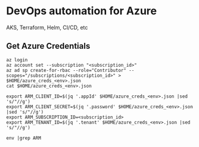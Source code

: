 # DevOps automation for Azure
AKS, Terraform, Helm, CI/CD, etc

## Get Azure Credentials
```
az login
az account set --subscription "<subscription_id>"
az ad sp create-for-rbac --role="Contributor" --scopes="/subscriptions/<subscription_id>" > $HOME/azure_creds_<env>.json
cat $HOME/azure_creds_<env>.json

export ARM_CLIENT_ID=$(jq '.appId' $HOME/azure_creds_<env>.json |sed 's/"//g')
export ARM_CLIENT_SECRET=$(jq '.password' $HOME/azure_creds_<env>.json |sed 's/"//g')
export ARM_SUBSCRIPTION_ID=<subscription_id>
export ARM_TENANT_ID=$(jq '.tenant' $HOME/azure_creds_<env>.json |sed 's/"//g')

env |grep ARM
```